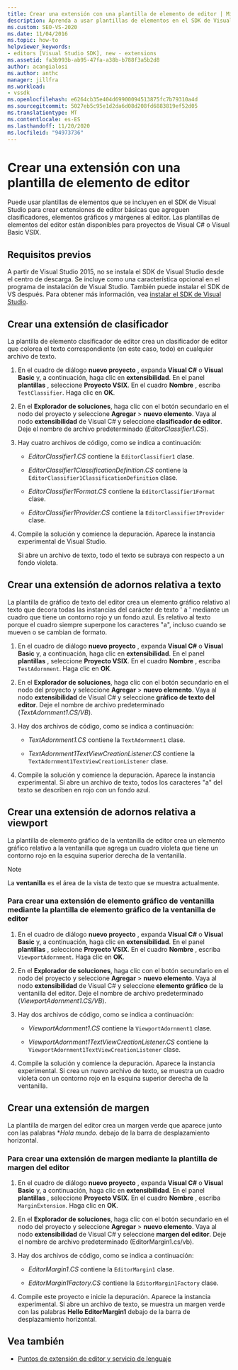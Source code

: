 ```yaml
---
title: Crear una extensión con una plantilla de elemento de editor | Microsoft Docs
description: Aprenda a usar plantillas de elementos en el SDK de Visual Studio para crear extensiones de editor básicas que agreguen clasificadores, elementos gráficos y márgenes al editor.
ms.custom: SEO-VS-2020
ms.date: 11/04/2016
ms.topic: how-to
helpviewer_keywords:
- editors [Visual Studio SDK], new - extensions
ms.assetid: fa3b993b-ab95-47fa-a38b-b788f3a5b2d8
author: acangialosi
ms.author: anthc
manager: jillfra
ms.workload:
- vssdk
ms.openlocfilehash: e6264cb35e404d69900094513875fc7b79310a4d
ms.sourcegitcommit: 5027eb5c95e1d2da6d08d208fd6883819ef52d05
ms.translationtype: MT
ms.contentlocale: es-ES
ms.lasthandoff: 11/20/2020
ms.locfileid: "94973736"
---
```

# <a name="create-an-extension-with-an-editor-item-template"></a>Crear una extensión con una plantilla de elemento de editor
Puede usar plantillas de elementos que se incluyen en el SDK de Visual Studio para crear extensiones de editor básicas que agreguen clasificadores, elementos gráficos y márgenes al editor. Las plantillas de elementos del editor están disponibles para proyectos de Visual C# o Visual Basic VSIX.

## <a name="prerequisites"></a>Requisitos previos
 A partir de Visual Studio 2015, no se instala el SDK de Visual Studio desde el centro de descarga. Se incluye como una característica opcional en el programa de instalación de Visual Studio. También puede instalar el SDK de VS después. Para obtener más información, vea [instalar el SDK de Visual Studio](../extensibility/installing-the-visual-studio-sdk.md).

## <a name="create-a-classifier-extension"></a>Crear una extensión de clasificador
 La plantilla de elemento clasificador de editor crea un clasificador de editor que colorea el texto correspondiente (en este caso, todo) en cualquier archivo de texto.

1. En el cuadro de diálogo **nuevo proyecto** , expanda **Visual C#** o **Visual Basic** y, a continuación, haga clic en **extensibilidad**. En el panel **plantillas** , seleccione **Proyecto VSIX**. En el cuadro **Nombre** , escriba `TestClassifier`. Haga clic en **OK**.

2. En el **Explorador de soluciones**, haga clic con el botón secundario en el nodo del proyecto y seleccione **Agregar**  >  **nuevo elemento**. Vaya al nodo **extensibilidad** de Visual C# y seleccione **clasificador de editor**. Deje el nombre de archivo predeterminado (*EditorClassifier1.CS*).

3. Hay cuatro archivos de código, como se indica a continuación:

    - *EditorClassifier1.CS* contiene la `EditorClassifier1` clase.

    - *EditorClassifier1ClassificationDefinition.CS* contiene la `EditorClassifier1ClassificationDefinition` clase.

    - *EditorClassifier1Format.CS* contiene la `EditorClassifier1Format`  clase.

    - *EditorClassifier1Provider.CS* contiene la `EditorClassifier1Provider` clase.

4. Compile la solución y comience la depuración. Aparece la instancia experimental de Visual Studio.

     Si abre un archivo de texto, todo el texto se subraya con respecto a un fondo violeta.

## <a name="create-a-text-relative-adornment-extension"></a>Crear una extensión de adornos relativa a texto
 La plantilla de gráfico de texto del editor crea un elemento gráfico relativo al texto que decora todas las instancias del carácter de texto ' a ' mediante un cuadro que tiene un contorno rojo y un fondo azul. Es relativo al texto porque el cuadro siempre superpone los caracteres "a", incluso cuando se mueven o se cambian de formato.

1. En el cuadro de diálogo **nuevo proyecto** , expanda **Visual C#** o **Visual Basic** y, a continuación, haga clic en **extensibilidad**. En el panel **plantillas** , seleccione **Proyecto VSIX**. En el cuadro **Nombre** , escriba `TestAdornment`. Haga clic en **OK**.

2. En el **Explorador de soluciones**, haga clic con el botón secundario en el nodo del proyecto y seleccione **Agregar**  >  **nuevo elemento**. Vaya al nodo **extensibilidad** de Visual C# y seleccione **gráfico de texto del editor**. Deje el nombre de archivo predeterminado (*TextAdornment1.CS/VB*).

3. Hay dos archivos de código, como se indica a continuación:

    - *TextAdornment1.CS* contiene la `TextAdornment1` clase.

    - *TextAdornment1TextViewCreationListener.CS* contiene la `TextAdornment1TextViewCreationListener` clase.

4. Compile la solución y comience la depuración. Aparece la instancia experimental. Si abre un archivo de texto, todos los caracteres "a" del texto se describen en rojo con un fondo azul.

## <a name="create-a-viewport-relative-adornment-extension"></a>Crear una extensión de adornos relativa a viewport
 La plantilla de elemento gráfico de la ventanilla de editor crea un elemento gráfico relativo a la ventanilla que agrega un cuadro violeta que tiene un contorno rojo en la esquina superior derecha de la ventanilla.

> [!NOTE]
> La **ventanilla** es el área de la vista de texto que se muestra actualmente.

### <a name="to-create-a-viewport-adornment-extension-by-using-the-editor-viewport-adornment-template"></a>Para crear una extensión de elemento gráfico de ventanilla mediante la plantilla de elemento gráfico de la ventanilla de editor

1. En el cuadro de diálogo **nuevo proyecto** , expanda **Visual C#** o **Visual Basic** y, a continuación, haga clic en **extensibilidad**. En el panel **plantillas** , seleccione **Proyecto VSIX**. En el cuadro **Nombre** , escriba `ViewportAdornment`. Haga clic en **OK**.

2. En el **Explorador de soluciones**, haga clic con el botón secundario en el nodo del proyecto y seleccione **Agregar**  >  **nuevo elemento**. Vaya al nodo **extensibilidad** de Visual C# y seleccione **elemento gráfico** de la ventanilla del editor. Deje el nombre de archivo predeterminado (*ViewportAdornment1.CS/VB*).

3. Hay dos archivos de código, como se indica a continuación:

    - *ViewportAdornment1.CS* contiene la `ViewportAdornment1` clase.

    - *ViewportAdornment1TextViewCreationListener.CS* contiene la `ViewportAdornment1TextViewCreationListener` clase.

4. Compile la solución y comience la depuración. Aparece la instancia experimental. Si crea un nuevo archivo de texto, se muestra un cuadro violeta con un contorno rojo en la esquina superior derecha de la ventanilla.

## <a name="create-a-margin-extension"></a>Crear una extensión de margen
 La plantilla de margen del editor crea un margen verde que aparece junto con las palabras **Hola mundo.* debajo de la barra de desplazamiento horizontal.

### <a name="to-create-a-margin-extension-by-using-the-editor-margin-template"></a>Para crear una extensión de margen mediante la plantilla de margen del editor

1. En el cuadro de diálogo **nuevo proyecto** , expanda **Visual C#** o **Visual Basic** y, a continuación, haga clic en **extensibilidad**. En el panel **plantillas** , seleccione **Proyecto VSIX**. En el cuadro **Nombre** , escriba `MarginExtension`. Haga clic en **OK**.

2. En el **Explorador de soluciones**, haga clic con el botón secundario en el nodo del proyecto y seleccione **Agregar**  >  **nuevo elemento**. Vaya al nodo **extensibilidad** de Visual C# y seleccione **margen del editor**. Deje el nombre de archivo predeterminado (EditorMargin1.cs/vb).

3. Hay dos archivos de código, como se indica a continuación:

    - *EditorMargin1.CS* contiene la `EditorMargin1` clase.

    - *EditorMargin1Factory.CS* contiene la `EditorMargin1Factory` clase.

4. Compile este proyecto e inicie la depuración. Aparece la instancia experimental. Si abre un archivo de texto, se muestra un margen verde con las palabras **Hello EditorMargin1** debajo de la barra de desplazamiento horizontal.

## <a name="see-also"></a>Vea también
- [Puntos de extensión de editor y servicio de lenguaje](../extensibility/language-service-and-editor-extension-points.md)
